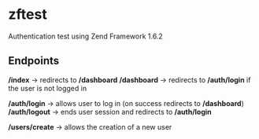 # zftest

Authentication test using Zend Framework 1.6.2

## Endpoints

**/index** -> redirects to **/dashboard**
**/dashboard** -> redirects to **/auth/login** if the user is not logged in

**/auth/login** -> allows user to log in (on success redirects to **/dashboard**)
**/auth/logout** -> ends user session and redirects to **/auth/login**

**/users/create** -> allows the creation of a new user

